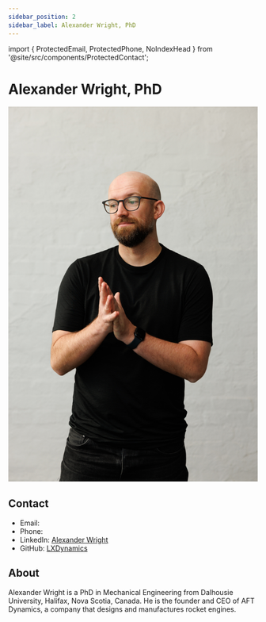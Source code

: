 ```yaml
---
sidebar_position: 2
sidebar_label: Alexander Wright, PhD
---
```


import { ProtectedEmail, ProtectedPhone, NoIndexHead } from '@site/src/components/ProtectedContact';

<NoIndexHead />

# Alexander Wright, PhD

![Alexander Wright, PhD](./img/alexander-wright-phd.jpg)

## Contact

- Email: <ProtectedEmail user="alex" domain="aftdynamics.com" />
- Phone: <ProtectedPhone countryCode="+61" number="432 466 988" />
- LinkedIn: [Alexander Wright](https://www.linkedin.com/in/walexj/)
- GitHub: [LXDynamics](https://github.com/LXDynamics)

## About

Alexander Wright is a PhD in Mechanical Engineering from Dalhousie University, Halifax, Nova Scotia, Canada. He is the founder and CEO of AFT Dynamics, a company that designs and manufactures rocket engines.
